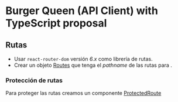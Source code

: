 #  Burger Queen (API Client) with TypeScript proposal

## Rutas

* Usar `react-router-dom` versión *6.x* como librería de rutas.
* Crear un objeto [Routes](src\Routes\Routes.ts) que tenga el *pathname* de las rutas para .

### Protección de rutas

Para proteger las rutas creamos un componente [ProtectedRoute](src\Routes\ProtectedRoute.tsx)
